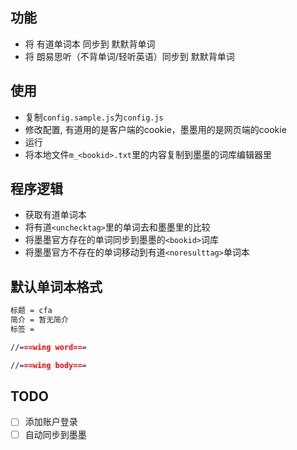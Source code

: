 ## 功能

* 将 有道单词本 同步到 默默背单词
* 将 朗易思听（不背单词/轻听英语）同步到 默默背单词

## 使用

* 复制`config.sample.js`为`config.js`
* 修改配置, 有道用的是客户端的cookie，墨墨用的是网页端的cookie
* 运行
* 将本地文件`m_<bookid>.txt`里的内容复制到墨墨的词库编辑器里

## 程序逻辑

* 获取有道单词本
* 将有道`<unchecktag>`里的单词去和墨墨里的比较
* 将墨墨官方存在的单词同步到墨墨的`<bookid>`词库
* 将墨墨官方不存在的单词移动到有道`<noresulttag>`单词本


## 默认单词本格式
```md
标题 = cfa
简介 = 暂无简介
标签 = 

//===wing word===

//===wing body===

```
## TODO

* [ ] 添加账户登录
* [ ] 自动同步到墨墨
